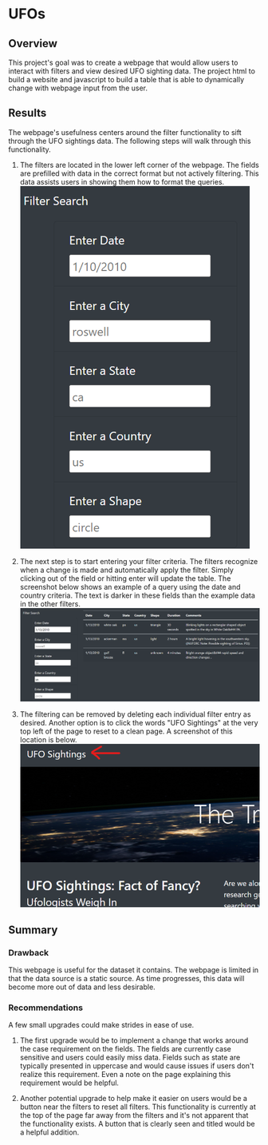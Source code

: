 # UFOs

## Overview
This project's goal was to create a webpage that would allow users to interact with filters and view desired UFO sighting data. The project html to build a website and javascript to build a table that is able to dynamically change with webpage input from the user.

## Results
The webpage's usefulness centers around the filter functionality to sift through the UFO sightings data. The following steps will walk through this functionality.

1. The filters are located in the lower left corner of the webpage. The fields are prefilled with data in the correct format but not actively filtering. This data assists users in showing them how to format the queries.
![Filters](/images/filters.png)

2. The next step is to start entering your filter criteria.  The filters recognize when a change is made and automatically apply the filter.  Simply clicking out of the field or hitting enter will update the table. The screenshot below shows an example of a query using the date and country criteria. The text is darker in these fields than the example data in the other filters.
![Search](/images/search.png)

3. The filtering can be removed by deleting each individual filter entry as desired.  Another option is to click the words "UFO Sightings" at the very top left of the page to reset to a clean page. A screenshot of this location is below.
![Reset](/images/reset.png)

## Summary

### Drawback
This webpage is useful for the dataset it contains.  The webpage is limited in that the data source is a static source.  As time progresses, this data will become more out of data and less desirable.


### Recommendations
A few small upgrades could make strides in ease of use.
1. The first upgrade would be to implement a change that works around the case requirement on the fields.  The fields are currently case sensitive and users could easily miss data.  Fields such as state are typically presented in uppercase and would cause issues if users don't realize this requirement.  Even a note on the page explaining this requirement would be helpful.

2. Another potential upgrade to help make it easier on users would be a button near the filters to reset all filters.  This functionality is currently at the top of the page far away from the filters and it's not apparent that the functionality exists.  A button that is clearly seen and titled would be a helpful addition.